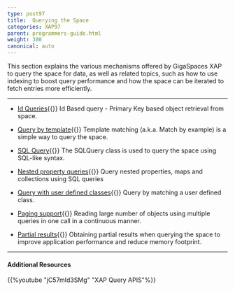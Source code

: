 ```yaml
---
type: post97
title:  Querying the Space
categories: XAP97
parent: programmers-guide.html
weight: 300
canonical: auto
---
```




This section explains the various mechanisms offered by GigaSpaces XAP to query the space for data, as well as related topics, such as how to use indexing to boost query performance and how the space can be iterated to fetch entries more efficiently.


<hr/>

- [Id Queries](./query-by-id.html){{<wbr>}}
Id Based query - Primary Key based object retrieval from space.

- [Query by template](./query-template-matching.html){{<wbr>}}
Template matching (a.k.a. Match by example) is a simple way to query the space.

- [SQL Query](./query-sql.html){{<wbr>}}
The SQLQuery class is used to query the space using SQL-like syntax.


- [Nested property queries](./query-nested-properties.html){{<wbr>}}
Query nested properties, maps and collections using SQL queries

- [Query with user defined classes](./query-user-defined-classes.html){{<wbr>}}
Query by matching a user defined class.

- [Paging support](./query-paging-support.html){{<wbr>}}
Reading large number of objects using multiple queries in one call in a continuous manner.

- [Partial results](./query-partial-results.html){{<wbr>}}
Obtaining partial results when querying the space to improve application performance and reduce memory footprint.

<hr/>

#### Additional Resources
{{%youtube "jC57mId3SMg"  "XAP Query APIS"%}}
